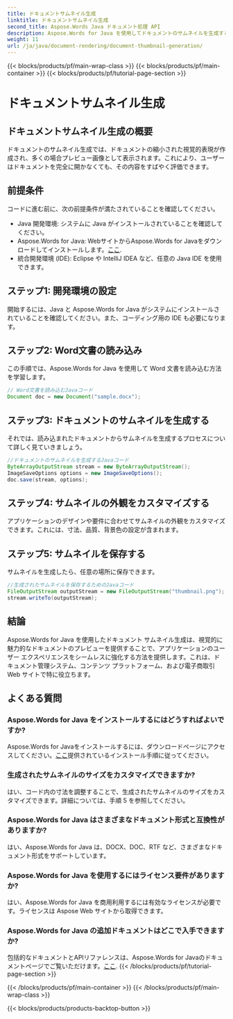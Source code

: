 ```yaml
---
title: ドキュメントサムネイル生成
linktitle: ドキュメントサムネイル生成
second_title: Aspose.Words Java ドキュメント処理 API
description: Aspose.Words for Java を使用してドキュメントのサムネイルを生成する方法を学びます。視覚的なプレビューでユーザー エクスペリエンスを強化します。
weight: 11
url: /ja/java/document-rendering/document-thumbnail-generation/
---
```


{{< blocks/products/pf/main-wrap-class >}}
{{< blocks/products/pf/main-container >}}
{{< blocks/products/pf/tutorial-page-section >}}

# ドキュメントサムネイル生成


## ドキュメントサムネイル生成の概要

ドキュメントのサムネイル生成では、ドキュメントの縮小された視覚的表現が作成され、多くの場合プレビュー画像として表示されます。これにより、ユーザーはドキュメントを完全に開かなくても、その内容をすばやく評価できます。

## 前提条件

コードに進む前に、次の前提条件が満たされていることを確認してください。

- Java 開発環境: システムに Java がインストールされていることを確認してください。
-  Aspose.Words for Java: WebサイトからAspose.Words for Javaをダウンロードしてインストールします。[ここ](https://releases.aspose.com/words/java/).
- 統合開発環境 (IDE): Eclipse や IntelliJ IDEA など、任意の Java IDE を使用できます。

## ステップ1: 開発環境の設定

開始するには、Java と Aspose.Words for Java がシステムにインストールされていることを確認してください。また、コーディング用の IDE も必要になります。

## ステップ2: Word文書の読み込み

この手順では、Aspose.Words for Java を使用して Word 文書を読み込む方法を学習します。

```java
// Word文書を読み込むJavaコード
Document doc = new Document("sample.docx");
```

## ステップ3: ドキュメントのサムネイルを生成する

それでは、読み込まれたドキュメントからサムネイルを生成するプロセスについて詳しく見ていきましょう。

```java
//ドキュメントのサムネイルを生成するJavaコード
ByteArrayOutputStream stream = new ByteArrayOutputStream();
ImageSaveOptions options = new ImageSaveOptions();
doc.save(stream, options);
```

## ステップ4: サムネイルの外観をカスタマイズする

アプリケーションのデザインや要件に合わせてサムネイルの外観をカスタマイズできます。これには、寸法、品質、背景色の設定が含まれます。

## ステップ5: サムネイルを保存する

サムネイルを生成したら、任意の場所に保存できます。

```java
//生成されたサムネイルを保存するためのJavaコード
FileOutputStream outputStream = new FileOutputStream("thumbnail.png");
stream.writeTo(outputStream);
```

## 結論

Aspose.Words for Java を使用したドキュメント サムネイル生成は、視覚的に魅力的なドキュメントのプレビューを提供することで、アプリケーションのユーザー エクスペリエンスをシームレスに強化する方法を提供します。これは、ドキュメント管理システム、コンテンツ プラットフォーム、および電子商取引 Web サイトで特に役立ちます。

## よくある質問

### Aspose.Words for Java をインストールするにはどうすればよいですか?

Aspose.Words for Javaをインストールするには、ダウンロードページにアクセスしてください。[ここ](https://releases.aspose.com/words/java/)提供されているインストール手順に従ってください。

### 生成されたサムネイルのサイズをカスタマイズできますか?

はい、コード内の寸法を調整することで、生成されたサムネイルのサイズをカスタマイズできます。詳細については、手順 5 を参照してください。

### Aspose.Words for Java はさまざまなドキュメント形式と互換性がありますか?

はい、Aspose.Words for Java は、DOCX、DOC、RTF など、さまざまなドキュメント形式をサポートしています。

### Aspose.Words for Java を使用するにはライセンス要件がありますか?

はい、Aspose.Words for Java を商用利用するには有効なライセンスが必要です。ライセンスは Aspose Web サイトから取得できます。

### Aspose.Words for Java の追加ドキュメントはどこで入手できますか?

包括的なドキュメントとAPIリファレンスは、Aspose.Words for Javaのドキュメントページでご覧いただけます。[ここ](https://reference.aspose.com/words/java/).
{{< /blocks/products/pf/tutorial-page-section >}}

{{< /blocks/products/pf/main-container >}}
{{< /blocks/products/pf/main-wrap-class >}}

{{< blocks/products/products-backtop-button >}}
